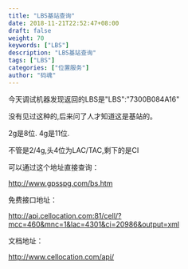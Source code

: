 ```yaml
---
title: "LBS基站查询"
date: 2018-11-21T22:52:47+08:00
draft: false
weight: 70
keywords: ["LBS"]
description: "LBS基站查询"
tags: ["LBS"]
categories: ["位置服务"]
author: "码魂"
---
```


今天调试机器发现返回的LBS是"LBS":"7300B084A16"

没有见过这种的,后来问了人才知道这是基站的。

2g是8位.
4g是11位.

不管是2/4g,头4位为LAC/TAC,剩下的是CI

可以通过这个地址直接查询：

http://www.gpsspg.com/bs.htm

免费接口地址：

http://api.cellocation.com:81/cell/?mcc=460&mnc=1&lac=4301&ci=20986&output=xml

文档地址：

http://www.cellocation.com/api/
